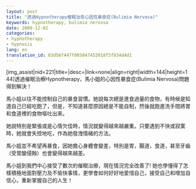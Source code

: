 ```yaml
---
layout: post
title: "透過Hypnotherapy催眠治愈心因性暴食症(Bulimia Nervosa)"
keywords: hypnotherapy, bulimia nervosa
date: 2009-12-02
categories:
- hypnotherapy
- hypnosis
lang: en
translation_id: 03d56f447f085847452018f5f934d4d1
---
```

<!--break-->
<p>[img_assist|nid=221|title=|desc=|link=none|align=right|width=144|height=144]透過催眠治療Hypnotherapy，馬小姐的心因性暴食症(Bulimia Nervosa)問題得到解決！</p>

<p>馬小姐以往不能控制自己的暴食習慣。她說每次總是進食過量的食物，有時候是知道自己已經吃飽了，但是，不知道甚麼原因總是不能自制，然後就跑進洗手間將胃和食道裡的食物嘔吐出來。</p>

<p>她說特別是緊張或是心情欠佳時，情況就變得越來越嚴重。只要遇到不快或寂寞時，她就會失控地吃，作為她發洩情緒的方法。</p>

<p>馬小姐並不希望再暴食，因她擔心身體會變差，特別是胃，腸道，食道，甚至牙齒（受胃酸侵蝕）也會變得越來越差。</p>

<p>馬小姐到我們中心接受了數次的催眠治療，現在情況完全改善了! 她也學懂得了怎樣積極地面對壓力及不愉快事情，更學會如何好好地愛惜自己，接受自己和增加自信心，重新掌握自己的人生！</p>
